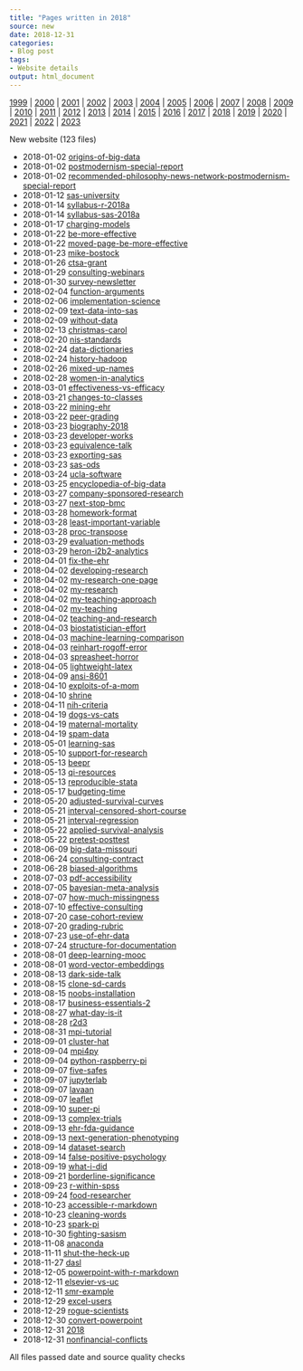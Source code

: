 ```yaml
---
title: "Pages written in 2018"
source: new
date: 2018-12-31
categories:
- Blog post
tags:
- Website details
output: html_document
---
```

 
[1999](http://new.pmean.com/1999/) | [2000](http://new.pmean.com/2000/) | [2001](http://new.pmean.com/2001/) | [2002](http://new.pmean.com/2002/) | [2003](http://new.pmean.com/2003/) | [2004](http://new.pmean.com/2004/) | [2005](http://new.pmean.com/2005/) | [2006](http://new.pmean.com/2006/) | [2007](http://new.pmean.com/2007/) | [2008](http://new.pmean.com/2008/) | [2009](http://new.pmean.com/2009/) | [2010](http://new.pmean.com/2010/) | [2011](http://new.pmean.com/2011/) | [2012](http://new.pmean.com/2012/) | [2013](http://new.pmean.com/2013/) | [2014](http://new.pmean.com/2014/) | [2015](http://new.pmean.com/2015/) | [2016](http://new.pmean.com/2016/) | [2017](http://new.pmean.com/2017/) | [2018](http://new.pmean.com/2018/) | [2019](http://new.pmean.com/2019/) | [2020](http://new.pmean.com/2020/) | [2021](http://new.pmean.com/2021/) | [2022](http://new.pmean.com/2022/) | [2023](http://new.pmean.com/2023/)
 
New website (123 files)
 
+ 2018-01-02 [origins-of-big-data](http://new.pmean.com/origins-of-big-data/)    
+ 2018-01-02 [postmodernism-special-report](http://new.pmean.com/postmodernism-special-report/)    
+ 2018-01-02 [recommended-philosophy-news-network-postmodernism-special-report](http://new.pmean.com/recommended-philosophy-news-network-postmodernism-special-report/)    
+ 2018-01-12 [sas-university](http://new.pmean.com/sas-university/)    
+ 2018-01-14 [syllabus-r-2018a](http://new.pmean.com/syllabus-r-2018a/)    
+ 2018-01-14 [syllabus-sas-2018a](http://new.pmean.com/syllabus-sas-2018a/)    
+ 2018-01-17 [charging-models](http://new.pmean.com/charging-models/)    
+ 2018-01-22 [be-more-effective](http://new.pmean.com/be-more-effective/)    
+ 2018-01-22 [moved-page-be-more-effective](http://new.pmean.com/moved-page-be-more-effective/)    
+ 2018-01-23 [mike-bostock](http://new.pmean.com/mike-bostock/)    
+ 2018-01-26 [ctsa-grant](http://new.pmean.com/ctsa-grant/)    
+ 2018-01-29 [consulting-webinars](http://new.pmean.com/consulting-webinars/)    
+ 2018-01-30 [survey-newsletter](http://new.pmean.com/survey-newsletter/)    
+ 2018-02-04 [function-arguments](http://new.pmean.com/function-arguments/)    
+ 2018-02-06 [implementation-science](http://new.pmean.com/implementation-science/)    
+ 2018-02-09 [text-data-into-sas](http://new.pmean.com/text-data-into-sas/)    
+ 2018-02-09 [without-data](http://new.pmean.com/without-data/)    
+ 2018-02-13 [christmas-carol](http://new.pmean.com/christmas-carol/)    
+ 2018-02-20 [nis-standards](http://new.pmean.com/nis-standards/)    
+ 2018-02-24 [data-dictionaries](http://new.pmean.com/data-dictionaries/)    
+ 2018-02-24 [history-hadoop](http://new.pmean.com/history-hadoop/)    
+ 2018-02-26 [mixed-up-names](http://new.pmean.com/mixed-up-names/)    
+ 2018-02-28 [women-in-analytics](http://new.pmean.com/women-in-analytics/)    
+ 2018-03-01 [effectiveness-vs-efficacy](http://new.pmean.com/effectiveness-vs-efficacy/)    
+ 2018-03-21 [changes-to-classes](http://new.pmean.com/changes-to-classes/)    
+ 2018-03-22 [mining-ehr](http://new.pmean.com/mining-ehr/)    
+ 2018-03-22 [peer-grading](http://new.pmean.com/peer-grading/)    
+ 2018-03-23 [biography-2018](http://new.pmean.com/biography-2018/)    
+ 2018-03-23 [developer-works](http://new.pmean.com/developer-works/)    
+ 2018-03-23 [equivalence-talk](http://new.pmean.com/equivalence-talk/)    
+ 2018-03-23 [exporting-sas](http://new.pmean.com/exporting-sas/)    
+ 2018-03-23 [sas-ods](http://new.pmean.com/sas-ods/)    
+ 2018-03-24 [ucla-software](http://new.pmean.com/ucla-software/)    
+ 2018-03-25 [encyclopedia-of-big-data](http://new.pmean.com/encyclopedia-of-big-data/)    
+ 2018-03-27 [company-sponsored-research](http://new.pmean.com/company-sponsored-research/)    
+ 2018-03-27 [next-stop-bmc](http://new.pmean.com/next-stop-bmc/)    
+ 2018-03-28 [homework-format](http://new.pmean.com/homework-format/)    
+ 2018-03-28 [least-important-variable](http://new.pmean.com/least-important-variable/)    
+ 2018-03-28 [proc-transpose](http://new.pmean.com/proc-transpose/)    
+ 2018-03-29 [evaluation-methods](http://new.pmean.com/evaluation-methods/)    
+ 2018-03-29 [heron-i2b2-analytics](http://new.pmean.com/heron-i2b2-analytics/)    
+ 2018-04-01 [fix-the-ehr](http://new.pmean.com/fix-the-ehr/)    
+ 2018-04-02 [developing-research](http://new.pmean.com/developing-research/)    
+ 2018-04-02 [my-research-one-page](http://new.pmean.com/my-research-one-page/)    
+ 2018-04-02 [my-research](http://new.pmean.com/my-research/)    
+ 2018-04-02 [my-teaching-approach](http://new.pmean.com/my-teaching-approach/)    
+ 2018-04-02 [my-teaching](http://new.pmean.com/my-teaching/)    
+ 2018-04-02 [teaching-and-research](http://new.pmean.com/teaching-and-research/)    
+ 2018-04-03 [biostatistician-effort](http://new.pmean.com/biostatistician-effort/)    
+ 2018-04-03 [machine-learning-comparison](http://new.pmean.com/machine-learning-comparison/)    
+ 2018-04-03 [reinhart-rogoff-error](http://new.pmean.com/reinhart-rogoff-error/)    
+ 2018-04-03 [spreasheet-horror](http://new.pmean.com/spreasheet-horror/)    
+ 2018-04-05 [lightweight-latex](http://new.pmean.com/lightweight-latex/)    
+ 2018-04-09 [ansi-8601](http://new.pmean.com/ansi-8601/)    
+ 2018-04-10 [exploits-of-a-mom](http://new.pmean.com/exploits-of-a-mom/)    
+ 2018-04-10 [shrine](http://new.pmean.com/shrine/)    
+ 2018-04-11 [nih-criteria](http://new.pmean.com/nih-criteria/)    
+ 2018-04-19 [dogs-vs-cats](http://new.pmean.com/dogs-vs-cats/)    
+ 2018-04-19 [maternal-mortality](http://new.pmean.com/maternal-mortality/)    
+ 2018-04-19 [spam-data](http://new.pmean.com/spam-data/)    
+ 2018-05-01 [learning-sas](http://new.pmean.com/learning-sas/)    
+ 2018-05-10 [support-for-research](http://new.pmean.com/support-for-research/)    
+ 2018-05-13 [beepr](http://new.pmean.com/beepr/)    
+ 2018-05-13 [qi-resources](http://new.pmean.com/qi-resources/)    
+ 2018-05-13 [reproducible-stata](http://new.pmean.com/reproducible-stata/)    
+ 2018-05-17 [budgeting-time](http://new.pmean.com/budgeting-time/)    
+ 2018-05-20 [adjusted-survival-curves](http://new.pmean.com/adjusted-survival-curves/)    
+ 2018-05-21 [interval-censored-short-course](http://new.pmean.com/interval-censored-short-course/)    
+ 2018-05-21 [interval-regression](http://new.pmean.com/interval-regression/)    
+ 2018-05-22 [applied-survival-analysis](http://new.pmean.com/applied-survival-analysis/)    
+ 2018-05-22 [pretest-posttest](http://new.pmean.com/pretest-posttest/)    
+ 2018-06-09 [big-data-missouri](http://new.pmean.com/big-data-missouri/)    
+ 2018-06-24 [consulting-contract](http://new.pmean.com/consulting-contract/)    
+ 2018-06-28 [biased-algorithms](http://new.pmean.com/biased-algorithms/)    
+ 2018-07-03 [pdf-accessibility](http://new.pmean.com/pdf-accessibility/)    
+ 2018-07-05 [bayesian-meta-analysis](http://new.pmean.com/bayesian-meta-analysis/)    
+ 2018-07-07 [how-much-missingness](http://new.pmean.com/how-much-missingness/)    
+ 2018-07-10 [effective-consulting](http://new.pmean.com/effective-consulting/)    
+ 2018-07-20 [case-cohort-review](http://new.pmean.com/case-cohort-review/)    
+ 2018-07-20 [grading-rubric](http://new.pmean.com/grading-rubric/)    
+ 2018-07-23 [use-of-ehr-data](http://new.pmean.com/use-of-ehr-data/)    
+ 2018-07-24 [structure-for-documentation](http://new.pmean.com/structure-for-documentation/)    
+ 2018-08-01 [deep-learning-mooc](http://new.pmean.com/deep-learning-mooc/)    
+ 2018-08-01 [word-vector-embeddings](http://new.pmean.com/word-vector-embeddings/)    
+ 2018-08-13 [dark-side-talk](http://new.pmean.com/dark-side-talk/)    
+ 2018-08-15 [clone-sd-cards](http://new.pmean.com/clone-sd-cards/)    
+ 2018-08-15 [noobs-installation](http://new.pmean.com/noobs-installation/)    
+ 2018-08-17 [business-essentials-2](http://new.pmean.com/business-essentials-2/)    
+ 2018-08-27 [what-day-is-it](http://new.pmean.com/what-day-is-it/)    
+ 2018-08-28 [r2d3](http://new.pmean.com/r2d3/)    
+ 2018-08-31 [mpi-tutorial](http://new.pmean.com/mpi-tutorial/)    
+ 2018-09-01 [cluster-hat](http://new.pmean.com/cluster-hat/)    
+ 2018-09-04 [mpi4py](http://new.pmean.com/mpi4py/)    
+ 2018-09-04 [python-raspberry-pi](http://new.pmean.com/python-raspberry-pi/)    
+ 2018-09-07 [five-safes](http://new.pmean.com/five-safes/)    
+ 2018-09-07 [jupyterlab](http://new.pmean.com/jupyterlab/)    
+ 2018-09-07 [lavaan](http://new.pmean.com/lavaan/)    
+ 2018-09-07 [leaflet](http://new.pmean.com/leaflet/)    
+ 2018-09-10 [super-pi](http://new.pmean.com/super-pi/)    
+ 2018-09-13 [complex-trials](http://new.pmean.com/complex-trials/)    
+ 2018-09-13 [ehr-fda-guidance](http://new.pmean.com/ehr-fda-guidance/)    
+ 2018-09-13 [next-generation-phenotyping](http://new.pmean.com/next-generation-phenotyping/)    
+ 2018-09-14 [dataset-search](http://new.pmean.com/dataset-search/)    
+ 2018-09-14 [false-positive-psychology](http://new.pmean.com/false-positive-psychology/)    
+ 2018-09-19 [what-i-did](http://new.pmean.com/what-i-did/)    
+ 2018-09-21 [borderline-significance](http://new.pmean.com/borderline-significance/)    
+ 2018-09-23 [r-within-spss](http://new.pmean.com/r-within-spss/)    
+ 2018-09-24 [food-researcher](http://new.pmean.com/food-researcher/)    
+ 2018-10-23 [accessible-r-markdown](http://new.pmean.com/accessible-r-markdown/)    
+ 2018-10-23 [cleaning-words](http://new.pmean.com/cleaning-words/)    
+ 2018-10-23 [spark-pi](http://new.pmean.com/spark-pi/)    
+ 2018-10-30 [fighting-sasism](http://new.pmean.com/fighting-sasism/)    
+ 2018-11-08 [anaconda](http://new.pmean.com/anaconda/)    
+ 2018-11-11 [shut-the-heck-up](http://new.pmean.com/shut-the-heck-up/)    
+ 2018-11-27 [dasl](http://new.pmean.com/dasl/)    
+ 2018-12-05 [powerpoint-with-r-markdown](http://new.pmean.com/powerpoint-with-r-markdown/)    
+ 2018-12-11 [elsevier-vs-uc](http://new.pmean.com/elsevier-vs-uc/)    
+ 2018-12-11 [smr-example](http://new.pmean.com/smr-example/)    
+ 2018-12-29 [excel-users](http://new.pmean.com/excel-users/)    
+ 2018-12-29 [rogue-scientists](http://new.pmean.com/rogue-scientists/)    
+ 2018-12-30 [convert-powerpoint](http://new.pmean.com/convert-powerpoint/)    
+ 2018-12-31 [2018](http://new.pmean.com/2018/)    
+ 2018-12-31 [nonfinancial-conflicts](http://new.pmean.com/nonfinancial-conflicts/)  
 
All files passed date and source quality checks
